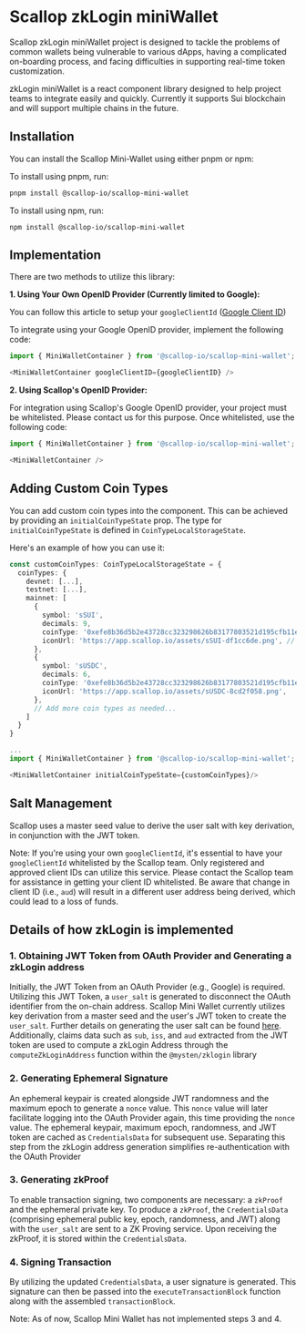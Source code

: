 # Scallop zkLogin miniWallet

Scallop zkLogin miniWallet project is designed to tackle the problems of common wallets being vulnerable to various dApps, having a complicated on-boarding process, and facing difficulties in supporting real-time token customization. 

zkLogin miniWallet is a react component library designed to help project teams to integrate easily and quickly. Currently it supports Sui blockchain and will support multiple chains in the future.

## Installation

You can install the Scallop Mini-Wallet using either pnpm or npm:

To install using pnpm, run:

```bash
pnpm install @scallop-io/scallop-mini-wallet
```

To install using npm, run:

```
npm install @scallop-io/scallop-mini-wallet
```

## Implementation

There are two methods to utilize this library:

**1. Using Your Own OpenID Provider (Currently limited to Google):**

You can follow this article to setup your `googleClientId` ([Google Client ID](https://docs.sui.io/concepts/cryptography/zklogin#google))

To integrate using your Google OpenID provider, implement the following code:

```ts
import { MiniWalletContainer } from '@scallop-io/scallop-mini-wallet';

<MiniWalletContainer googleClientID={googleClientID} />
```

**2. Using Scallop's OpenID Provider:**

For integration using Scallop's Google OpenID provider, your project must be whitelisted. Please contact us for this purpose. Once whitelisted, use the following code:

```ts
import { MiniWalletContainer } from '@scallop-io/scallop-mini-wallet';

<MiniWalletContainer />
```

## Adding Custom Coin Types

You can add custom coin types into the component. This can be achieved by providing an `initialCoinTypeState` prop. The type for `initialCoinTypeState` is defined in `CoinTypeLocalStorageState`.

Here's an example of how you can use it:

```ts
const customCoinTypes: CoinTypeLocalStorageState = {
  coinTypes: {
    devnet: [...],
    testnet: [...],
    mainnet: [
      {
        symbol: 'sSUI',
        decimals: 9,
        coinType: '0xefe8b36d5b2e43728cc323298626b83177803521d195cfb11e15b910e892fddf::reserve::MarketCoin<0x0000000000000000000000000000000000000000000000000000000000000002::sui::SUI>',
        iconUrl: 'https://app.scallop.io/assets/sSUI-df1cc6de.png', // You can provide a URL or a base64 string
      },
      {
        symbol: 'sUSDC',
        decimals: 6,
        coinType: '0xefe8b36d5b2e43728cc323298626b83177803521d195cfb11e15b910e892fddf::reserve::MarketCoin<0x5d4b302506645c37ff133b98c4b50a5ae14841659738d6d733d59d0d217a93bf::coin::COIN>',
        iconUrl: 'https://app.scallop.io/assets/sUSDC-8cd2f058.png',
      },
      // Add more coin types as needed...
    ]
  }
}

...
import { MiniWalletContainer } from '@scallop-io/scallop-mini-wallet';

<MiniWalletContainer initialCoinTypeState={customCoinTypes}/>
```

## Salt Management

Scallop uses a master seed value to derive the user salt with key derivation, in conjunction with the JWT token.

Note: If you're using your own `googleClientId`, it's essential to have your `googleClientId` whitelisted by the Scallop team. Only registered and approved client IDs can utilize this service. Please contact the Scallop team for assistance in getting your client ID whitelisted. Be aware that change in client ID (i.e., `aud`) will result in a different user address being derived, which could lead to a loss of funds.

## Details of how zkLogin is implemented

### 1. Obtaining JWT Token from OAuth Provider and Generating a zkLogin address
Initially, the JWT Token from an OAuth Provider (e.g., Google) is required. Utilizing this JWT Token, a `user_salt` is generated to disconnect the OAuth identifier from the on-chain address. Scallop Mini Wallet currently utilizes key derivation from a master seed and the user's JWT token to create the `user_salt`. Further details on generating the user salt can be found [here](https://docs.sui.io/concepts/cryptography/zklogin#user-salt-management). Additionally, claims data such as `sub`, `iss`, and `aud` extracted from the JWT token are used to compute a zkLogin Address through the `computeZkLoginAddress` function within the `@mysten/zklogin` library

### 2. Generating Ephemeral Signature
An ephemeral keypair is created alongside JWT randomness and the maximum epoch to generate a `nonce` value. This `nonce` value will later facilitate logging into the OAuth Provider again, this time providing the `nonce` value. The ephemeral keypair, maximum epoch, randomness, and JWT token are cached as `CredentialsData` for subsequent use. Separating this step from the zkLogin address generation simplifies re-authentication with the OAuth Provider

### 3. Generating zkProof
To enable transaction signing, two components are necessary: a `zkProof` and the ephemeral private key. To produce a `zkProof`, the `CredentialsData` (comprising ephemeral public key, epoch, randomness, and JWT) along with the `user_salt` are sent to a ZK Proving service. Upon receiving the zkProof, it is stored within the `CredentialsData`.

### 4. Signing Transaction
By utilizing the updated `CredentialsData`, a user signature is generated. This signature can then be passed into the `executeTransactionBlock` function along with the assembled `transactionBlock`.

Note: As of now, Scallop Mini Wallet has not implemented steps 3 and 4.
